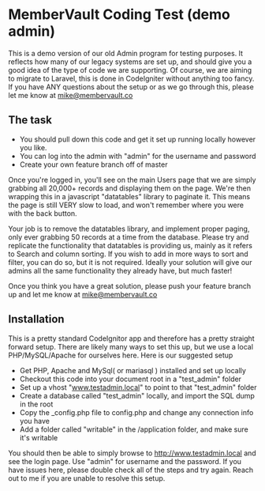 # MemberVault Coding Test (demo admin)

This is a demo version of our old Admin program for testing purposes.  It reflects how many of our legacy systems are set up, and should give you a good idea of the type of code we are supporting.  Of course, we are aiming to migrate to Laravel, this is done in CodeIgniter without anything too fancy.  If you have ANY questions about the setup or as we go through this, please let me know at mike@membervault.co


## The task

 - You should pull down this code and get it set up running locally however you like.
 - You can log into the admin with "admin" for the username and password
 - Create your own feature branch off of master

Once you're logged in, you'll see on the main Users page that we are simply grabbing all 20,000+ records and displaying them on the page.  We're then wrapping this in a javascript "datatables" library to paginate it.  This means the page is still VERY slow to load, and won't remember where you were with the back button.

Your job is to remove the datatables library, and implement proper paging, only ever grabbing 50 records at a time from the database.  Please try and replicate the functionality that datatables is providing us, mainly as it refers to Search and column sorting.  If you wish to add in more ways to sort and filter, you can do so, but it is not required.  Ideally your solution will give our admins all the same functionality they already have, but much faster!

Once you think you have a great solution, please push your feature branch up and let me know at mike@membervault.co

## Installation

This is a pretty standard CodeIgnitor app and therefore has a pretty straight forward setup.  There are likely many ways to set this up, but we use a local PHP/MySQL/Apache for ourselves here.  Here is our suggested setup

 - Get PHP, Apache and MySql( or mariasql ) installed and set up locally
 - Checkout this code into your document root in a "test_admin" folder
 - Set up a vhost "www.testadmin.local" to point to that "test_admin" folder
 - Create a database called "test_admin" locally, and import the SQL dump in the root
 - Copy the _config.php file to config.php and change any connection info you have
 - Add a folder called "writable" in the /application folder, and make sure it's writable

You should then be able to simply browse to http://www.testadmin.local and see the login page.  Use "admin" for username and the password.  If you have issues here, please double check all of the steps and try again.  Reach out to me if you are unable to resolve this setup.